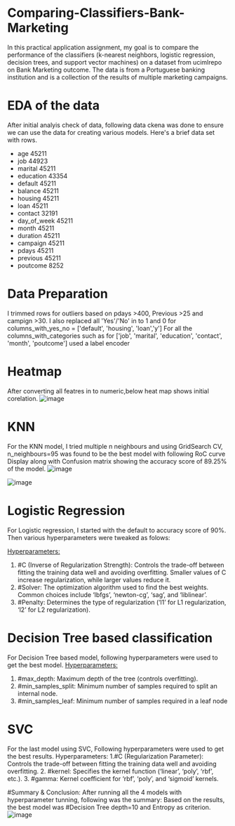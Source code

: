 # Comparing-Classifiers-Bank-Marketing
In this practical application assignment, my goal is to compare the performance of the classifiers (k-nearest neighbors, logistic regression, decision trees, and support vector machines) on a dataset from ucimlrepo on Bank Marketing outcome. The data is from a Portuguese banking institution and is a collection of the results of multiple marketing campaigns.

# EDA of the data
After initial analyis check of data, following data ckena was done to ensure we can use the data for creating various models. Here's a brief data set with rows.

- age            45211
- job            44923
- marital        45211
- education      43354
- default        45211
- balance        45211
- housing        45211
- loan           45211
- contact        32191
- day_of_week    45211
- month          45211
- duration       45211
- campaign       45211
- pdays          45211
- previous       45211
- poutcome        8252

# Data Preparation
I trimmed rows for outliers based on pdays >400, Previous >25 and campign >30. I also replaced all 'Yes'/'No' in to 1 and 0 for columns_with_yes_no = ['default', 'housing', 'loan','y']
For all the columns_with_categories such as for ['job', 'marital', 'education', 'contact', 'month', 'poutcome'] used a label encoder
  
# Heatmap
After converting all featres in to numeric,below heat map shows initial corelation.
![image](https://github.com/NippaniP/Comparing-Classifiers-Bank-Marketing/assets/157237232/3507775e-a6f5-43f8-9951-228b7913b30e)

# KNN 
For the KNN model, I tried multiple n neighbours and using GridSearch CV, n_neighbours=95 was found to be the best model with following RoC curve Display along with Confusion matrix showing the accuracy score of 89.25% of the model.
![image](https://github.com/NippaniP/Comparing-Classifiers-Bank-Marketing/assets/157237232/d95d964b-cd86-4f40-ba18-82be80b4a3d0)

![image](https://github.com/NippaniP/Comparing-Classifiers-Bank-Marketing/assets/157237232/701e63ca-aee9-465f-b3b0-b503874c031d)

# Logistic Regression
For Logistic regression, I started with the default to accuracy score of 90%. Then various hyperparameters were tweaked as folows:

<U> Hyperparameters:</U>
1. #C (Inverse of Regularization Strength): Controls the trade-off between fitting the training data well and avoiding overfitting. Smaller values of C increase regularization, while larger values reduce it.
2. #Solver: The optimization algorithm used to find the best weights. Common choices include ‘lbfgs’, ‘newton-cg’, ‘sag’, and ‘liblinear’.
3. #Penalty: Determines the type of regularization (‘l1’ for L1 regularization, ‘l2’ for L2 regularization).

# Decision Tree based classification
For Decision Tree based model, following hyperparameters were used to get the best model.
<u>Hyperparameters:</u>
1. #max_depth: Maximum depth of the tree (controls overfitting).
2. #min_samples_split: Minimum number of samples required to split an internal node.
3. #min_samples_leaf: Minimum number of samples required in a leaf node

# SVC
For the last model using SVC, Following hyperparameters were used to get the best results. 
Hyperparameters:
1.#C (Regularization Parameter): Controls the trade-off between fitting the training data well and avoiding overfitting.
2. #kernel: Specifies the kernel function (‘linear’, ‘poly’, ‘rbf’, etc.).
3. #gamma: Kernel coefficient for ‘rbf’, ‘poly’, and ‘sigmoid’ kernels.

#Summary & Conclusion:
After running all the 4 models with hyperparameter tunning, following was the summary: Based on the results, the best model was #Decision Tree depth=10 and Entropy as criterion.
![image](https://github.com/NippaniP/Comparing-Classifiers-Bank-Marketing/assets/157237232/ee5d1d33-cacb-4f94-9a4a-02908079f68b)


